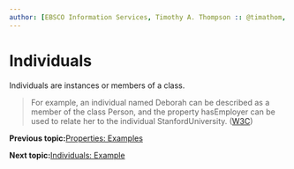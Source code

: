 ```yaml
---
author: [EBSCO Information Services, Timothy A. Thompson :: @timathom, @timathom@indieweb.social]
---
```


# Individuals

Individuals are instances or members of a class.

> For example, an individual named Deborah can be described as a member of the class Person, and the property hasEmployer can be used to relate her to the individual StanfordUniversity. \([W3C](https://www.w3.org/2007/09/OWL-Overview-es.html#s3.1)\)

**Previous topic:**[Properties: Examples](../../day_1/lesson_4/properties_2.md)

**Next topic:**[Individuals: Example](../../day_1/lesson_4/individuals_examples.md)

